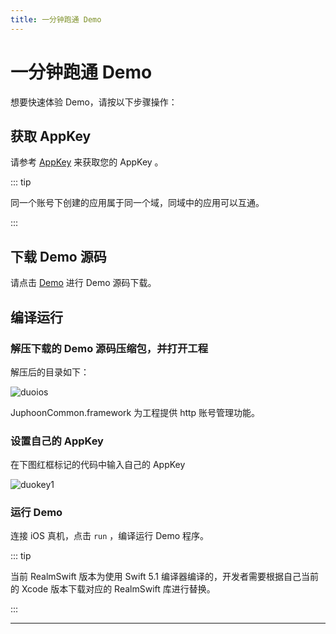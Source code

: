```yaml
---
title: 一分钟跑通 Demo
---
```

# 一分钟跑通 Demo

想要快速体验 Demo，请按以下步骤操作：

## 获取 AppKey

请参考 [AppKey](/cn/document/V2.1/create-application.php) 来获取您的 AppKey 。

::: tip

同一个账号下创建的应用属于同一个域，同域中的应用可以互通。

:::

## 下载 Demo 源码

请点击
[Demo](http://developer.juphoon.com/portal/cn/downloadsdk/download_demo.php?filename=JuphoonRoom-iOS.tar.gz)
进行 Demo 源码下载。

## 编译运行

### 解压下载的 Demo 源码压缩包，并打开工程

解压后的目录如下：

![duoios](../../../../_images/roomios.png)

JuphoonCommon.framework 为工程提供 http 账号管理功能。

### 设置自己的 AppKey

在下图红框标记的代码中输入自己的 AppKey

![duokey1](../../../../_images/roomkey1.png)

### 运行 Demo

连接 iOS 真机，点击 `run` ，编译运行 Demo 程序。

::: tip

当前 RealmSwift 版本为使用 Swift 5.1 编译器编译的，开发者需要根据自己当前的 Xcode 版本下载对应的
RealmSwift 库进行替换。

:::

-----
